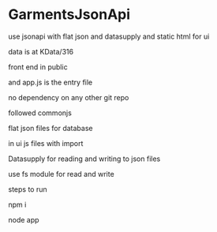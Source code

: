 # GarmentsJsonApi
use jsonapi with flat json and datasupply and static html for ui

data is at KData/316

front end in public

and app.js is the entry file

no dependency on any other git repo

followed commonjs 

flat json files for database

in ui js files with import 

Datasupply for reading and writing to json files

use fs module for read and write



steps to run

npm i

node app

